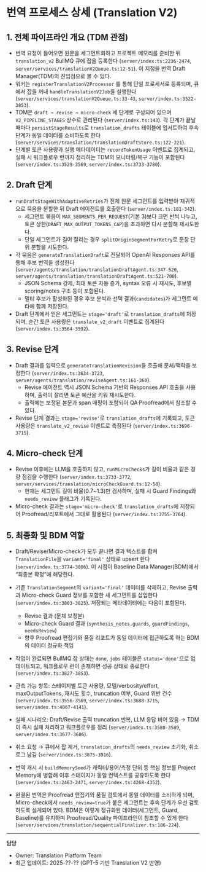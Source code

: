 # 번역 프로세스 상세 (Translation V2)

## 1. 전체 파이프라인 개요 (TDM 관점)
- 번역 요청이 들어오면 원문을 세그먼트화하고 프로젝트 메모리를 준비한 뒤 `translation_v2` BullMQ 큐에 잡을 등록한다 (`server/index.ts:2236-2474`, `server/services/translationV2Queue.ts:12-51`). 이 지점을 번역 Draft Manager(TDM)의 진입점으로 볼 수 있다.
- 워커는 `registerTranslationV2Processor` 를 통해 단일 프로세서로 등록되며, 큐에서 잡을 꺼내 `handleTranslationV2Job`을 실행한다 (`server/services/translationV2Queue.ts:33-43`, `server/index.ts:3522-3853`).
- TDM은 `draft → revise → micro-check` 세 단계로 구성되어 있으며 `V2_PIPELINE_STAGES` 상수로 관리된다 (`server/index.ts:143`). 각 단계가 끝날 때마다 `persistStageResults`로 `translation_drafts` 테이블에 업서트하여 후속 단계가 동일 데이터를 소비하도록 한다 (`server/services/translation/translationDraftStore.ts:122-221`).
- 단계별 토큰 사용량과 실행 메타데이터는 `recordTokenUsage` 이벤트로 집계되고, 실패 시 워크플로우 런까지 정리하는 TDM의 모니터링/복구 기능이 포함된다 (`server/index.ts:3529-3569`, `server/index.ts:3733-3780`).

## 2. Draft 단계
- `runDraftStageWithAdaptiveRetries`가 전체 원문 세그먼트를 입력받아 재귀적으로 묶음을 분할한 뒤 Draft 에이전트를 호출한다 (`server/index.ts:181-342`).
  - 세그먼트 묶음이 `MAX_SEGMENTS_PER_REQUEST`(기본 3)보다 크면 반씩 나누고, 토큰 상한(`DRAFT_MAX_OUTPUT_TOKENS_CAP`)을 초과하면 다시 분할해 재시도한다.
  - 단일 세그먼트가 길어 잘리는 경우 `splitOriginSegmentForRetry`로 문장 단위 분할을 시도한다.
- 각 묶음은 `generateTranslationDraft`로 전달되어 OpenAI Responses API를 통해 후보 번역을 생성한다 (`server/agents/translation/translationDraftAgent.ts:347-520`, `server/agents/translation/translationDraftAgent.ts:521-700`).
  - JSON Schema 강제, 최대 토큰 자동 증가, syntax 오류 시 재시도, 후보별 scoring/notes 구조 등이 포함된다.
  - 멀티 후보가 활성화된 경우 후보 분석과 선택 결과(`candidates`)가 세그먼트 메타에 함께 저장된다.
- Draft 단계에서 얻은 세그먼트는 `stage='draft'`로 `translation_drafts`에 저장되며, 순간 토큰 사용량은 `translate_v2_draft` 이벤트로 집계된다 (`server/index.ts:3564-3592`).

## 3. Revise 단계
- Draft 결과를 입력으로 `generateTranslationRevision`을 호출해 문체/맥락을 보정한다 (`server/index.ts:3634-3723`, `server/agents/translation/reviseAgent.ts:161-360`).
  - Revise 에이전트 역시 JSON Schema 기반의 Responses API 호출을 사용하며, 출력이 잘리면 토큰 예산을 키워 재시도한다.
  - 출력에는 보정된 본문과 span 매핑이 포함되어 QA·Proofread에서 참조할 수 있다.
- Revise 단계 결과는 `stage='revise'`로 `translation_drafts`에 기록되고, 토큰 사용량은 `translate_v2_revise` 이벤트로 측정된다 (`server/index.ts:3696-3715`).

## 4. Micro-check 단계
- Revise 이후에는 LLM을 호출하지 않고, `runMicroChecks`가 길이 비율과 같은 경량 점검을 수행한다 (`server/index.ts:3733-3772`, `server/services/translation/microCheckGuard.ts:12-58`).
  - 현재는 세그먼트 길이 비율(0.7~1.3)만 검사하며, 실패 시 Guard Findings와 `needs_review` 플래그가 기록된다.
- Micro-check 결과는 `stage='micro-check'`로 `translation_drafts`에 저장되어 Proofread/리포트에서 그대로 활용된다 (`server/index.ts:3755-3764`).

## 5. 최종화 및 BDM 역할
- Draft/Revise/Micro-check가 모두 끝나면 결과 텍스트를 합쳐 `TranslationFile`을 `variant='final'` 상태로 upsert 한다 (`server/index.ts:3774-3806`). 이 시점이 Baseline Data Manager(BDM)에서 “최종본 확정”에 해당한다.
- 기존 `TranslationSegment`의 `variant='final'` 데이터를 삭제하고, Revise 출력과 Micro-check Guard 정보를 포함한 새 세그먼트를 삽입한다 (`server/index.ts:3803-3825`). 저장되는 메타데이터에는 다음이 포함된다.
  - Revise 결과 (문체 보정본)
  - Micro-check Guard 결과 (`synthesis_notes.guards`, `guardFindings`, `needsReview`)
  - 향후 Proofread 편집기와 품질 리포트가 동일 데이터에 접근하도록 하는 BDM의 데이터 정규화 책임
- 작업이 완료되면 BullMQ 잡 상태는 `done`, `jobs` 테이블은 `status='done'`으로 업데이트되고, 워크플로우 런이 존재하면 성공 상태로 종료한다 (`server/index.ts:3827-3853`).

- 관측 가능 항목: 스테이지별 토큰 사용량, 모델/verbosity/effort, maxOutputTokens, 재시도 횟수, truncation 여부, Guard 위반 건수 (`server/index.ts:3556-3569`, `server/index.ts:3688-3715`, `server/index.ts:4067-4141`).
- 실패 시나리오: Draft/Revise 출력 truncation 반복, LLM 응답 비어 있음 → TDM이 즉시 실패 처리하고 워크플로우를 정리 (`server/index.ts:3580-3589`, `server/index.ts:3677-3686`).
- 취소 요청 → 큐에서 잡 제거, `translation_drafts`의 `needs_review` 초기화, 취소 로그 남김 (`server/index.ts:3875-3916`).

- 번역 개시 시 `buildMemorySeed`가 캐릭터/용어/측정 단위 등 핵심 정보를 Project Memory에 병합해 이후 스테이지가 동일 컨텍스트를 공유하도록 한다 (`server/index.ts:2463-2471`, `server/index.ts:4268-4352`).
- 완결된 번역은 Proofread 편집기와 품질 검토에서 동일 데이터를 소비하게 되며, Micro-check에서 `needs_review=true`가 붙은 세그먼트는 후속 단계가 우선 검토하도록 설계되어 있다. BDM은 이렇게 정규화된 데이터(세그먼트, Guard, Baseline)를 유지하며 Proofread/Quality 파이프라인이 참조할 수 있게 한다 (`server/services/translation/sequentialFinalizer.ts:186-224`).

---
**담당**
- Owner: Translation Platform Team
- 최근 업데이트: 2025-??-?? (GPT-5 기반 Translation V2 반영)

